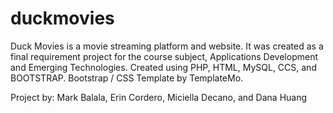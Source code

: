 # duckmovies
Duck Movies is a movie streaming platform and website. 
It was created as a final requirement project for the course subject, Applications Development and Emerging Technologies.
Created using PHP, HTML, MySQL, CCS, and BOOTSTRAP.
Bootstrap / CSS Template by TemplateMo.

Project by: Mark Balala, Erin Cordero, Miciella Decano, and Dana Huang

